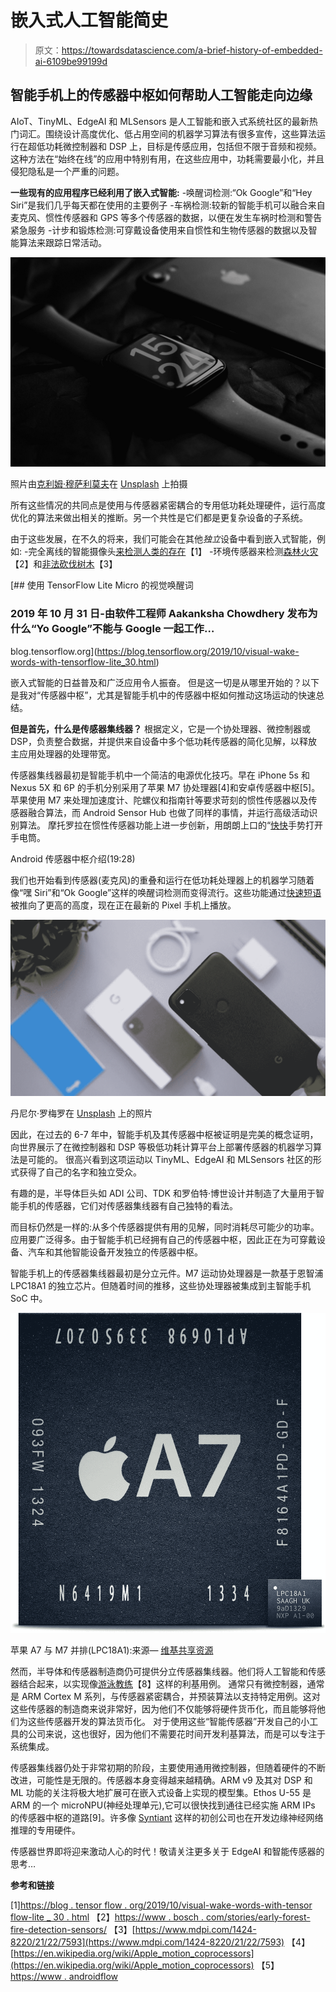 # 嵌入式人工智能简史

> 原文：<https://towardsdatascience.com/a-brief-history-of-embedded-ai-6109be99199d>

## 智能手机上的传感器中枢如何帮助人工智能走向边缘

AIoT、TinyML、EdgeAI 和 MLSensors 是人工智能和嵌入式系统社区的最新热门词汇。围绕设计高度优化、低占用空间的机器学习算法有很多宣传，这些算法运行在超低功耗微控制器和 DSP 上，目标是传感应用，包括但不限于音频和视频。这种方法在“始终在线”的应用中特别有用，在这些应用中，功耗需要最小化，并且侵犯隐私是一个严重的问题。

**一些现有的应用程序已经利用了嵌入式智能:**
-唤醒词检测:“Ok Google”和“Hey Siri”是我们几乎每天都在使用的主要例子
-车祸检测:较新的智能手机可以融合来自麦克风、惯性传感器和 GPS 等多个传感器的数据，以便在发生车祸时检测和警告紧急服务
-计步和锻炼检测:可穿戴设备使用来自惯性和生物传感器的数据以及智能算法来跟踪日常活动。

![](img/bff355f5687b4ed79d6ce760ac85d07d.png)

照片由[克利姆·穆萨利莫夫](https://unsplash.com/@klim11?utm_source=medium&utm_medium=referral)在 [Unsplash](https://unsplash.com?utm_source=medium&utm_medium=referral) 上拍摄

所有这些情况的共同点是使用与传感器紧密耦合的专用低功耗处理硬件，运行高度优化的算法来做出相关的推断。另一个共性是它们都是更复杂设备的子系统。

由于这些发展，在不久的将来，我们可能会在其他*独立*设备中看到嵌入式智能，例如:
-完全离线的智能摄像头[来检测人类的存在](https://blog.tensorflow.org/2019/10/visual-wake-words-with-tensorflow-lite_30.html)【1】
-环境传感器来检测[森林火灾](https://www.bosch.com/stories/early-forest-fire-detection-sensors/)【2】和[非法砍伐树木](https://www.mdpi.com/1424-8220/21/22/7593)【3】

[](https://blog.tensorflow.org/2019/10/visual-wake-words-with-tensorflow-lite_30.html) [## 使用 TensorFlow Lite Micro 的视觉唤醒词

### 2019 年 10 月 31 日-由软件工程师 Aakanksha Chowdhery 发布为什么“Yo Google”不能与 Google 一起工作…

blog.tensorflow.org](https://blog.tensorflow.org/2019/10/visual-wake-words-with-tensorflow-lite_30.html) 

嵌入式智能的日益普及和广泛应用令人振奋。
但是这一切是从哪里开始的？以下是我对“传感器中枢”，尤其是智能手机中的传感器中枢如何推动这场运动的快速总结。

**但是首先，什么是传感器集线器？**
根据定义，它是一个协处理器、微控制器或 DSP，负责整合数据，并提供来自设备中多个低功耗传感器的简化见解，以释放主应用处理器的处理带宽。

传感器集线器最初是智能手机中一个简洁的电源优化技巧。早在 iPhone 5s 和 Nexus 5X 和 6P 的手机分别采用了苹果 M7 协处理器[4]和安卓传感器中枢[5]。苹果使用 M7 来处理加速度计、陀螺仪和指南针等要求苛刻的惯性传感器以及传感器融合算法，而 Android Sensor Hub 也做了同样的事情，并运行高级活动识别算法。
摩托罗拉在惯性传感器功能上进一步创新，用朗朗上口的“[快快](https://www.facebook.com/MotorolaIN/videos/chop-chop-to-light-up-do-more-with-the-intuitive-moto-actions-on-the-motog5s-buy/1062923173744146/)手势打开手电筒。

Android 传感器中枢介绍(19:28)

我们也开始看到传感器(麦克风)的重叠和运行在低功耗处理器上的机器学习随着像“嘿 Siri”和“Ok Google”这样的唤醒词检测而变得流行。这些功能通过[快速短语](https://support.google.com/assistant/answer/9475056?hl=en&co=GENIE.Platform%3DAndroid)被推向了更高的高度，现在正在最新的 Pixel 手机上播放。

![](img/a19f7bbd85ef410bd2bab5ec9dc045fa.png)

丹尼尔·罗梅罗在 [Unsplash](https://unsplash.com/?utm_source=medium&utm_medium=referral) 上的照片

因此，在过去的 6-7 年中，智能手机及其传感器中枢被证明是完美的概念证明，向世界展示了在微控制器和 DSP 等极低功耗计算平台上部署传感器的机器学习算法是可能的。
很高兴看到这项运动以 TinyML、EdgeAI 和 MLSensors 社区的形式获得了自己的名字和独立受众。

有趣的是，半导体巨头如 ADI 公司、TDK 和罗伯特·博世设计并制造了大量用于智能手机的传感器，它们对传感器集线器有自己独特的看法。

而目标仍然是一样的:从多个传感器提供有用的见解，同时消耗尽可能少的功率。应用要广泛得多。由于智能手机已经拥有自己的传感器中枢，因此正在为可穿戴设备、汽车和其他智能设备开发独立的传感器中枢。

智能手机上的传感器集线器最初是分立元件。M7 运动协处理器是一款基于恩智浦 LPC18A1 的独立芯片。但随着时间的推移，这些协处理器被集成到主智能手机 SoC 中。

![](img/b7c7486ed449e87f60174b55cfb61072.png)

苹果 A7 与 M7 并排(LPC18A1):来源— [维基共享资源](https://commons.wikimedia.org/wiki/File:LPC18A1-and-A7.jpg)

然而，半导体和传感器制造商仍可提供分立传感器集线器。他们将人工智能和传感器结合起来，以实现像[游泳教练](https://www.bosch-sensortec.com/white-paper-swimming.html)【8】这样的利基用例。
通常只有微控制器，通常是 ARM Cortex M 系列，与传感器紧密耦合，并预装算法以支持特定用例。这对这些传感器的制造商来说非常好，因为他们不仅能够将硬件货币化，而且能够将他们为这些传感器开发的算法货币化。
对于使用这些“智能传感器”开发自己的小工具的公司来说，这也很好，因为他们不需要花时间开发利基算法，而是可以专注于系统集成。

传感器集线器仍处于非常初期的阶段，主要使用通用微控制器，但随着硬件的不断改进，可能性是无限的。传感器本身变得越来越精确。ARM v9 及其对 DSP 和 ML 功能的关注将极大地扩展可在嵌入式设备上实现的模型集。Ethos U-55 是 ARM 的一个 microNPU(神经处理单元),它可以很快找到通往已经实施 ARM IPs 的传感器中枢的道路[9]。许多像 [Syntiant](https://www.syntiant.com/) 这样的初创公司也在开发边缘神经网络推理的专用硬件。

传感器世界即将迎来激动人心的时代！敬请关注更多关于 EdgeAI 和智能传感器的思考…

**参考和链接**

[1][https://blog . tensor flow . org/2019/10/visual-wake-words-with-tensor flow-lite _ 30 . html](https://blog.tensorflow.org/2019/10/visual-wake-words-with-tensorflow-lite_30.html)
【2】[https://www . bosch . com/stories/early-forest-fire-detection-sensors/](https://www.bosch.com/stories/early-forest-fire-detection-sensors/)
【3】[https://www.mdpi.com/1424-8220/21/22/7593](https://www.mdpi.com/1424-8220/21/22/7593)
【4】[https://en.wikipedia.org/wiki/Apple_motion_coprocessors](https://en.wikipedia.org/wiki/Apple_motion_coprocessors)
【5】[https://www . androidflow](https://www.androidpolice.com/2015/09/29/the-new-android-sensor-hub-will-significantly-improve-idle-battery-life-while-doing-more-with-sensor-data/)